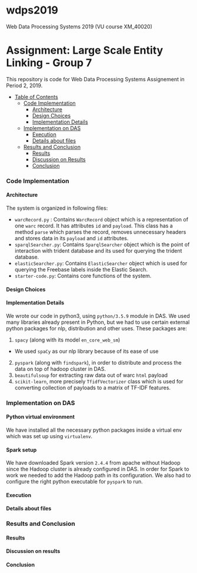 # wdps2019

Web Data Processing Systems 2019 (VU course XM_40020)

# Assignment: Large Scale Entity Linking - Group 7

This repository is code for Web Data Processing Systems Assignement in Period 2, 2019.

- [Table of Contents](#heading)
  * [Code Implementation](#sub-heading-1)
    + [Architecture](#sub-sub-heading-1)
    + [Design Choices](#sub-sub-heading-2)
    + [Implementation Details](#sub-sub-heading-3)
  * [Implementation on DAS](#sub-heading-2)
    + [Execution](#sub-sub-heading-4)
    + [Details about files](#sub-sub-heading5)
  * [Results and Conclusion](#sub-heading-3)
    + [Results](#sub-sub-heading-6)
    + [Discussion on Results](#sub-sub-heading-7)
    + [Conclusion](#sub-sub-heading-8)


### Code Implementation

#### Architecture
The system is organized in following files:
- `warcRecord.py` : Contains `WarcRecord` object which is a representation of one `warc` record. It has attributes `id` and `payload`. This class has a method `parse` which parses the record, removes unnecessary headers and stores data in its `payload` and `id` attributes.
- `sparqlSearcher.py`: Contains `SparqlSearcher` object which is the point of interaction with trident database and its used for querying the trident database.
- `elasticSearcher.py`: Contains `ElasticSearcher` object which is used for querying the Freebase labels inside the Elastic Search.
- `starter-code.py`: Contains core functions of the system.
#### Design Choices
#### Implementation Details
We wrote our code in python3, using `python/3.5.9` module in DAS.
We used many libraries already present in Python, but we had to use certain external python packages for nlp, distribution and other uses. These packages are:
1. `spacy` (along with its model `en_core_web_sm`)
 - We used `spaCy` as our nlp library because of its ease of use
2. `pyspark` (along with `findspark`), in order to distribute and process the data on top of hadoop cluster in DAS. 
3. `beautifulsoup` for extracting raw data out of warc `html` payload
4. `scikit-learn`, more precisely `TfidfVectorizer` class which is used for converting collection of payloads to a matrix of TF-IDF features.
### Implementation on DAS
#### Python virtual environment
We have installed all the necessary python packages inside a virtual env which was set up using `virtualenv`.
#### Spark setup
We have downloaded Spark version `2.4.4` from apache without Hadoop since the Hadoop cluster is already configured in DAS. In order for Spark to work we needed to add the Hadoop path in its configuration. We also had to configure the right python executable for `pyspark` to run.
#### Execution

#### Details about files

### Results and Conclusion

#### Results

#### Discussion on results

#### Conclusion

